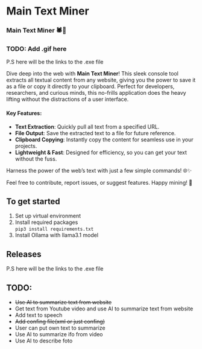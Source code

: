 # Main Text Miner

### Main Text Miner 🕷️📄

### TODO: Add .gif here

P.S here will be the links to the .exe file

Dive deep into the web with **Main Text Miner**! This sleek console tool extracts all textual content from any website, giving you the power to save it as a file or copy it directly to your clipboard. Perfect for developers, researchers, and curious minds, this no-frills application does the heavy lifting without the distractions of a user interface.

#### Key Features:
- **Text Extraction**: Quickly pull all text from a specified URL.
- **File Output**: Save the extracted text to a file for future reference.
- **Clipboard Copying**: Instantly copy the content for seamless use in your projects.
- **Lightweight & Fast**: Designed for efficiency, so you can get your text without the fuss.

Harness the power of the web’s text with just a few simple commands! 🌐✨

Feel free to contribute, report issues, or suggest features. Happy mining! 🚀

## To get started
1. Set up virtual environment <br>
2. Install required packages <br>
```pip3 install requirements.txt```
3. Install Ollama with llama3.1 model

## Releases
P.S here will be the links to the .exe file
## TODO:
<ul>
<li>
<s>Use AI to summarize text from website</s>
</li>
<li>
Get  text from Youtube video and use AI to summarize text from website
</li>
<li>
Add text to speech 
</li>
<li>
<s>Add confing file(xml or just confing)</s>
</li>
<li>
User can put own text to summarize 
</li>
<li>
Use AI to summarize ifo from video
</li>
<li>
Use AI to describe foto
</li>
</ul>